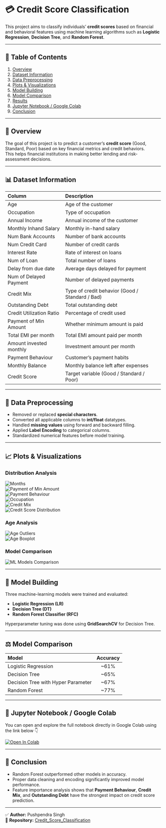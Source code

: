 # 💳 Credit Score Classification  

This project aims to classify individuals’ **credit scores** based on financial and behavioral features using machine learning algorithms such as **Logistic Regression**, **Decision Tree**, and **Random Forest**.  

---

## 📑 Table of Contents  
1. [Overview](#overview)  
2. [Dataset Information](#dataset-information)  
3. [Data Preprocessing](#data-preprocessing)  
4. [Plots & Visualizations](#plots--visualizations)  
5. [Model Building](#model-building)  
6. [Model Comparison](#model-comparison)  
7. [Results](#results)  
8. [Jupyter Notebook / Google Colab](#-jupyter-notebook--google-colab)  
9. [Conclusion](#conclusion)  

---

## 🧩 Overview  
The goal of this project is to predict a customer’s **credit score** (Good, Standard, Poor) based on key financial metrics and credit behaviors.  
This helps financial institutions in making better lending and risk-assessment decisions.  

---

## 📊 Dataset Information  

| Column | Description |
|:--|:--|
| Age | Age of the customer |
| Occupation | Type of occupation |
| Annual Income | Annual income of the customer |
| Monthly Inhand Salary | Monthly in-hand salary |
| Num Bank Accounts | Number of bank accounts |
| Num Credit Card | Number of credit cards |
| Interest Rate | Rate of interest on loans |
| Num of Loan | Total number of loans |
| Delay from due date | Average days delayed for payment |
| Num of Delayed Payment | Number of delayed payments |
| Credit Mix | Type of credit behavior (Good / Standard / Bad) |
| Outstanding Debt | Total outstanding debt |
| Credit Utilization Ratio | Percentage of credit used |
| Payment of Min Amount | Whether minimum amount is paid |
| Total EMI per month | Total EMI amount paid per month |
| Amount invested monthly | Investment amount per month |
| Payment Behaviour | Customer’s payment habits |
| Monthly Balance | Monthly balance left after expenses |
| Credit Score | Target variable (Good / Standard / Poor) |

---

## 🧹 Data Preprocessing  

- Removed or replaced **special characters**.  
- Converted all applicable columns to **int/float** datatypes.  
- Handled **missing values** using forward and backward filling.  
- Applied **Label Encoding** to categorical columns.  
- Standardized numerical features before model training.  

---

## 📈 Plots & Visualizations  

### Distribution Analysis  
![Months](images/plots/Distribution%20of%20months.png)  
![Payment of Min Amount](images/plots/Distribution%20of%20Payment_of_Min_Amount.png)  
![Payment Behaviour](images/plots/Distribution%20of%20Payment%20Behaviour.png)  
![Occupation](images/plots/Distribution%20of%20Occupation.png)  
![Credit Mix](images/plots/Distribution%20of%20Credit%20Mix.png)  
![Credit Score Distribution](images/plots/Credit%20Score%20Distribution.png)  

### Age Analysis  
![Age Outliers](images/plots/df['Age']%20Outliers.png)  
![Age Boxplot](images/plots/Age%20Boxplot.png)  

### Model Comparison  
![ML Models Comparison](images/plots/Comparision%20of%20ML%20Models.png)  

---

## 🤖 Model Building  

Three machine-learning models were trained and evaluated:  

- **Logistic Regression (LR)**  
- **Decision Tree (DT)**  
- **Random Forest Classifier (RFC)**  

Hyperparameter tuning was done using **GridSearchCV** for Decision Tree.  

---

## ⚖️ Model Comparison  

| Model | Accuracy |
|:--|:--:|
| Logistic Regression | ~61% |
| Decision Tree | ~65% |
| Decision Tree with Hyper Parameter | ~67% |
| Random Forest | ~77% |

---

## 📓 Jupyter Notebook / Google Colab  

You can open and explore the full notebook directly in Google Colab using the link below 👇  

[![Open In Colab](https://colab.research.google.com/assets/colab-badge.svg)](https://colab.research.google.com/github/Pushpendra54-DS/Credit_Score_Classification/blob/main/notebooks/Credit_score.ipynb)

---

## 🏁 Conclusion  

- Random Forest outperformed other models in accuracy.  
- Proper data cleaning and encoding significantly improved model performance.  
- Feature importance analysis shows that **Payment Behaviour**, **Credit Mix**, and **Outstanding Debt** have the strongest impact on credit score prediction.  

---

✅ **Author:** Pushpendra Singh  
📘 **Repository:** [Credit_Score_Classification](https://github.com/Pushpendra54-DS/Credit_Score_Classification)

